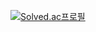 [![Solved.ac프로필](http://mazassumnida.wtf/api/v2/generate_badge?boj={dlgpqls9896})](https://solved.ac/{dlgpqls9896})
